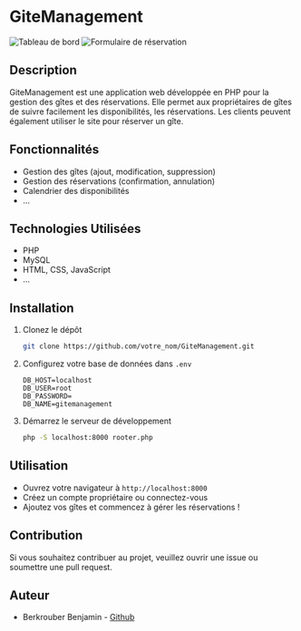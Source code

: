 

# GiteManagement

![Tableau de bord](url_image_dashboard)
![Formulaire de réservation](url_image_reservation)

## Description

GiteManagement est une application web développée en PHP pour la gestion des gîtes et des réservations. Elle permet aux propriétaires de gîtes de suivre facilement les disponibilités, les réservations. Les clients peuvent également utiliser le site pour réserver un gîte.

## Fonctionnalités

- Gestion des gîtes (ajout, modification, suppression)
- Gestion des réservations (confirmation, annulation)
- Calendrier des disponibilités
- ...

## Technologies Utilisées

- PHP
- MySQL
- HTML, CSS, JavaScript
- ...

## Installation

1. Clonez le dépôt
    ```bash
    git clone https://github.com/votre_nom/GiteManagement.git
    ```
    
2. Configurez votre base de données dans `.env`
    ```env
    DB_HOST=localhost
    DB_USER=root
    DB_PASSWORD=
    DB_NAME=gitemanagement
    ```

3. Démarrez le serveur de développement
    ```bash
    php -S localhost:8000 rooter.php
    ```

## Utilisation

- Ouvrez votre navigateur à `http://localhost:8000`
- Créez un compte propriétaire ou connectez-vous
- Ajoutez vos gîtes et commencez à gérer les réservations !

## Contribution

Si vous souhaitez contribuer au projet, veuillez ouvrir une issue ou soumettre une pull request.

## Auteur

- Berkrouber Benjamin - [Github](https://github.com/BenjaminBerkrouber)
